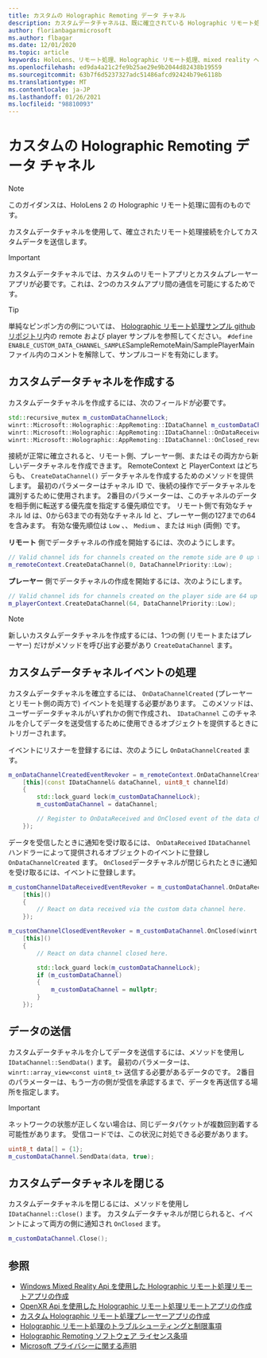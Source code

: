 ```yaml
---
title: カスタムの Holographic Remoting データ チャネル
description: カスタムデータチャネルは、既に確立されている Holographic リモート処理接続を介してユーザーデータを送信するために使用できます。
author: florianbagarmicrosoft
ms.author: flbagar
ms.date: 12/01/2020
ms.topic: article
keywords: HoloLens、リモート処理、Holographic リモート処理、mixed reality ヘッドセット、windows mixed reality ヘッドセット、仮想現実のヘッドセット、データチャネル
ms.openlocfilehash: ed9da4a21c2fe9b25ae29e9b2044d82438b19559
ms.sourcegitcommit: 63b7f6d5237327adc51486afcd92424b79e6118b
ms.translationtype: MT
ms.contentlocale: ja-JP
ms.lasthandoff: 01/26/2021
ms.locfileid: "98810093"
---
```

# <a name="custom-holographic-remoting-data-channels"></a>カスタムの Holographic Remoting データ チャネル

>[!NOTE]
>このガイダンスは、HoloLens 2 の Holographic リモート処理に固有のものです。

カスタムデータチャネルを使用して、確立されたリモート処理接続を介してカスタムデータを送信します。

>[!IMPORTANT]
>カスタムデータチャネルでは、カスタムのリモートアプリとカスタムプレーヤーアプリが必要です。これは、2つのカスタムアプリ間の通信を可能にするためです。

>[!TIP]
>単純なピンポン方の例については、 [Holographic リモート処理サンプル github リポジトリ](https://github.com/microsoft/MixedReality-HolographicRemoting-Samples)内の remote および player サンプルを参照してください。 ```#define ENABLE_CUSTOM_DATA_CHANNEL_SAMPLE```SampleRemoteMain/SamplePlayerMain ファイル内のコメントを解除して、サンプルコードを有効にします。


## <a name="create-a-custom-data-channel"></a>カスタムデータチャネルを作成する


カスタムデータチャネルを作成するには、次のフィールドが必要です。
```cpp
std::recursive_mutex m_customDataChannelLock;
winrt::Microsoft::Holographic::AppRemoting::IDataChannel m_customDataChannel = nullptr;
winrt::Microsoft::Holographic::AppRemoting::IDataChannel::OnDataReceived_revoker m_customChannelDataReceivedEventRevoker;
winrt::Microsoft::Holographic::AppRemoting::IDataChannel::OnClosed_revoker m_customChannelClosedEventRevoker;
```

接続が正常に確立されると、リモート側、プレーヤー側、またはその両方から新しいデータチャネルを作成できます。 RemoteContext と PlayerContext はどちらも、 ```CreateDataChannel()``` データチャネルを作成するためのメソッドを提供します。 最初のパラメーターはチャネル ID で、後続の操作でデータチャネルを識別するために使用されます。 2番目のパラメーターは、このチャネルのデータを相手側に転送する優先度を指定する優先順位です。 リモート側で有効なチャネル Id は、0から63までの有効なチャネル Id と、プレーヤー側の127までの64を含みます。 有効な優先順位は ```Low``` 、、 ```Medium``` 、または ```High``` (両側) です。

**リモート** 側でデータチャネルの作成を開始するには、次のようにします。
```cpp
// Valid channel ids for channels created on the remote side are 0 up to and including 63
m_remoteContext.CreateDataChannel(0, DataChannelPriority::Low);
```

**プレーヤー** 側でデータチャネルの作成を開始するには、次のようにします。
```cpp
// Valid channel ids for channels created on the player side are 64 up to and including 127
m_playerContext.CreateDataChannel(64, DataChannelPriority::Low);
```

>[!NOTE]
>新しいカスタムデータチャネルを作成するには、1つの側 (リモートまたはプレーヤー) だけがメソッドを呼び出す必要があり ```CreateDataChannel``` ます。

## <a name="handling-custom-data-channel-events"></a>カスタムデータチャネルイベントの処理

カスタムデータチャネルを確立するには、 ```OnDataChannelCreated``` (プレーヤーとリモート側の両方で) イベントを処理する必要があります。 このメソッドは、ユーザーデータチャネルがいずれかの側で作成され、 ```IDataChannel``` このチャネルを介してデータを送受信するために使用できるオブジェクトを提供するときにトリガーされます。

イベントにリスナーを登録するには、次のようにし ```OnDataChannelCreated``` ます。
```cpp
m_onDataChannelCreatedEventRevoker = m_remoteContext.OnDataChannelCreated(winrt::auto_revoke,
    [this](const IDataChannel& dataChannel, uint8_t channelId)
    {
        std::lock_guard lock(m_customDataChannelLock);
        m_customDataChannel = dataChannel;

        // Register to OnDataReceived and OnClosed event of the data channel here, see below...
    });
```

データを受信したときに通知を受け取るには、 ```OnDataReceived``` ```IDataChannel``` ハンドラーによって提供されるオブジェクトのイベントに登録し ```OnDataChannelCreated``` ます。 ```OnClosed```データチャネルが閉じられたときに通知を受け取るには、イベントに登録します。

```cpp
m_customChannelDataReceivedEventRevoker = m_customDataChannel.OnDataReceived(winrt::auto_revoke, 
    [this]()
    {
        // React on data received via the custom data channel here.
    });

m_customChannelClosedEventRevoker = m_customDataChannel.OnClosed(winrt::auto_revoke,
    [this]()
    {
        // React on data channel closed here.

        std::lock_guard lock(m_customDataChannelLock);
        if (m_customDataChannel)
        {
            m_customDataChannel = nullptr;
        }
    });
```

## <a name="sending-data"></a>データの送信

カスタムデータチャネルを介してデータを送信するには、メソッドを使用し ```IDataChannel::SendData()``` ます。 最初のパラメーターは、 ```winrt::array_view<const uint8_t>``` 送信する必要があるデータのです。 2番目のパラメーターは、もう一方の側が受信を承認するまで、データを再送信する場所を指定します。 

>[!IMPORTANT]
>ネットワークの状態が正しくない場合は、同じデータパケットが複数回到着する可能性があります。 受信コードでは、この状況に対処できる必要があります。

```cpp
uint8_t data[] = {1};
m_customDataChannel.SendData(data, true);
```

## <a name="closing-a-custom-data-channel"></a>カスタムデータチャネルを閉じる

カスタムデータチャネルを閉じるには、メソッドを使用し ```IDataChannel::Close()``` ます。 カスタムデータチャネルが閉じられると、イベントによって両方の側に通知され ```OnClosed``` ます。

```cpp
m_customDataChannel.Close();
```

## <a name="see-also"></a>参照
* [Windows Mixed Reality Api を使用した Holographic リモート処理リモートアプリの作成](holographic-remoting-create-remote-wmr.md)
* [OpenXR Api を使用した Holographic リモート処理リモートアプリの作成](holographic-remoting-create-remote-openxr.md)
* [カスタム Holographic リモート処理プレーヤーアプリの作成](holographic-remoting-create-player.md)
* [Holographic リモート処理のトラブルシューティングと制限事項](holographic-remoting-troubleshooting.md)
* [Holographic Remoting ソフトウェア ライセンス条項](/legal/mixed-reality/microsoft-holographic-remoting-software-license-terms)
* [Microsoft プライバシーに関する声明](https://go.microsoft.com/fwlink/?LinkId=521839)